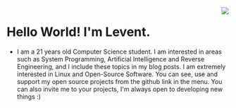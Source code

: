 <img align='right' src="https://github-readme-stats.vercel.app/api?username=lvntky&show_icons=true">

# Hello World! I'm Levent.
* I am a 21 years old Computer Science student. I am interested in areas such as System Programming, Artificial Intelligence and Reverse Engineering, and I include these topics in my blog posts. I am extremely interested in Linux and Open-Source Software. You can see, use and support my open source projects from the github link in the menu. You can also invite me to your projects, I'm always open to developing new things :)
